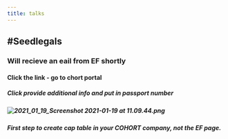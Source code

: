 ```yaml
---
title: talks
---
```


## #Seedlegals

### Will recieve an eail from EF shortly
#### Click the link - go to chort portal
##### Click provide additional info and put in passport number
##### ![2021_01_19_Screenshot 2021-01-19 at 11.09.44.png](https://cdn.logseq.com/%2Fa96dfeb6-b396-44c2-8b1e-e5c7cd10167e4acf47c3-114f-4b26-b09a-ea043315a81a2021_01_19_Screenshot%202021-01-19%20at%2011.09.44.png?Expires=4764654632&Signature=gAkSifmp9hhjT5Gi6xVXUac8S85RI-amyEgQ-fSmg73aI~2nkLtPGFaB79jSedxT1TiVgETeYcIxAAx9LipXqclYtb95lZNbDQSRYKWPKMCu75ESFKduUhrILdoLKQNCX~mdoeQiGBA-W~W4~~phqpXEa17c-U9z9vPkT2-aafrVTcVmCgznuI8wqv~S6q~gpZ1wWXqAvNiJVL9uH5peAvGUdTyXfNgbzPqcBhipM-YzsYQN3-FjlLO6lzwlr1GYMchHZQgF9KawmQXboBQCFwgo7j7Zp-mkOPScOJPINQoWusGqctXqyTpyIRbLYPh7NOzWiCmZCBT164lJ~~oh4w__&Key-Pair-Id=APKAJE5CCD6X7MP6PTEA)
##### First step to create cap table in your COHORT company, not the EF page.
#####
